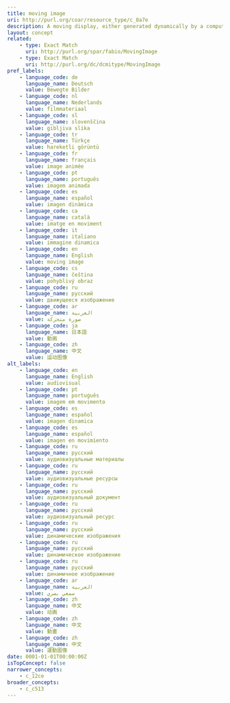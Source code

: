 ```yaml
---
title: moving image
uri: http://purl.org/coar/resource_type/c_8a7e
description: A moving display, either generated dynamically by a computer program or formed from a series of pre-recorded still images imparting an impression of motion when shown in succession. (adapted from fabio)
layout: concept
related:
    - type: Exact Match
      uri: http://purl.org/spar/fabio/MovingImage
    - type: Exact Match
      uri: http://purl.org/dc/dcmitype/MovingImage
pref_labels:
    - language_code: de
      language_name: Deutsch
      value: Bewegte Bilder
    - language_code: nl
      language_name: Nederlands
      value: filmmateriaal
    - language_code: sl
      language_name: slovenščina
      value: gibljiva slika
    - language_code: tr
      language_name: Türkçe
      value: hareketli görüntü
    - language_code: fr
      language_name: français
      value: image animée
    - language_code: pt
      language_name: português
      value: imagem animada
    - language_code: es
      language_name: español
      value: imagen dinámica
    - language_code: ca
      language_name: català
      value: imatge en moviment
    - language_code: it
      language_name: italiano
      value: immagine dinamica
    - language_code: en
      language_name: English
      value: moving image
    - language_code: cs
      language_name: čeština
      value: pohyblivý obraz
    - language_code: ru
      language_name: русский
      value: движущееся изображение
    - language_code: ar
      language_name: العربية
      value: صورة متحركة
    - language_code: ja
      language_name: 日本語
      value: 動画
    - language_code: zh
      language_name: 中文
      value: 运动图像
alt_labels:
    - language_code: en
      language_name: English
      value: audiovisual
    - language_code: pt
      language_name: português
      value: imagem em movimento
    - language_code: es
      language_name: español
      value: imagen dinamica
    - language_code: es
      language_name: español
      value: imagen en movimiento
    - language_code: ru
      language_name: русский
      value: аудиовизуальные материалы
    - language_code: ru
      language_name: русский
      value: аудиовизуальные ресурсы
    - language_code: ru
      language_name: русский
      value: аудиовизуальный документ
    - language_code: ru
      language_name: русский
      value: аудиовизуальный ресурс
    - language_code: ru
      language_name: русский
      value: динамические изображения
    - language_code: ru
      language_name: русский
      value: динамическое изображение
    - language_code: ru
      language_name: русский
      value: динамичное изображение
    - language_code: ar
      language_name: العربية
      value: سمعي بصري
    - language_code: zh
      language_name: 中文
      value: 动画
    - language_code: zh
      language_name: 中文
      value: 動畫
    - language_code: zh
      language_name: 中文
      value: 運動圖像
date: 0001-01-01T00:00:00Z
isTopConcept: false
narrower_concepts:
    - c_12ce
broader_concepts:
    - c_c513
---
```



